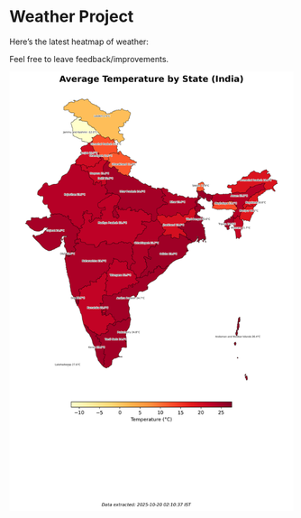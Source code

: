 # Weather Project

Here’s the latest heatmap of weather:

Feel free to leave feedback/improvements.

![India Heatmap](docs/assets/india_heatmap.png?v=F54CC7)
